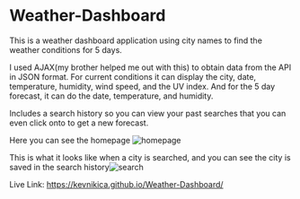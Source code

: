 # Weather-Dashboard

This is a weather dashboard application using city names to find the weather conditions for 5 days.

I used AJAX(my brother helped me out with this) to obtain data from the API in JSON format. For current conditions it can display the city, date, temperature, humidity, wind speed, and the UV index. And for the 5 day forecast, it can do the date, temperature, and humidity.

Includes a search history so you can view your past searches that you can even click onto to get a new forecast.


Here you can see the homepage
![homepage](https://user-images.githubusercontent.com/97704426/176367837-de0c53b0-92c8-444b-9565-1ab1b110f5f7.JPG)


This is what it looks like when a city is searched, and you can see the city is saved in the search history![search](https://user-images.githubusercontent.com/97704426/176367861-52c76ba8-0ab2-409e-8787-a66536cce49d.JPG)

Live Link: https://kevnikica.github.io/Weather-Dashboard/
